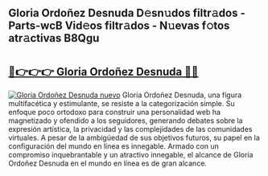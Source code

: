 ## Gloria Ordoñez Desnuda D𝚎sn𝚞dos filtr𝚊dos - Parts-wcB Vid𝚎os filtr𝚊dos - N𝚞evas f𝚘tos atr𝚊ctivas B8Qgu

# <h2><a href="http://mb0nc1.tromn.icu/?c=Gloria+Ordo%c3%b1ez+Desnuda">🔗👉👉👉 Gloria Ordoñez Desnuda 🔗🔗</a></h2>

[![Gloria Ordoñez Desnuda nuevo](https://i.imgur.com/pEAQMta.gif)](http://mb0nc1.tromn.icu/?c=Gloria+Ordo%c3%b1ez+Desnuda)
Gloria Ordoñez Desnuda, una figura multifacética y estimulante, se resiste a la categorización simple. Su enfoque poco ortodoxo para construir una personalidad web ha magnetizado y ofendido a los seguidores, generando debates sobre la expresión artística, la privacidad y las complejidades de las comunidades virtuales. A pesar de la ambigüedad de sus objetivos futuros, su papel en la configuración del mundo en línea es innegable. Armado con un compromiso inquebrantable y un atractivo innegable, el alcance de Gloria Ordoñez Desnuda en el mundo en línea es de gran alcance.
